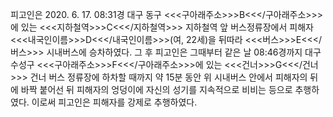 피고인은 2020. 6. 17. 08:31경 대구 동구 <<<구아래주소>>>B<<</구아래주소>>>에 있는 <<<지하철역>>>C<<</지하철역>>> 지하철역 앞 버스정류장에서 피해자 <<<내국인이름>>>D<<</내국인이름>>>(여, 22세)을 뒤따라 <<<버스>>>E<<</버스>>> 시내버스에 승차하였다.
그 후 피고인은 그때부터 같은 날 08:46경까지 대구 수성구 <<<구아래주소>>>F<<</구아래주소>>>에 있는 <<<건너>>>G<<</건너>>> 건너 버스 정류장에 하차할 때까지 약 15분 동안 위 시내버스 안에서 피해자의 뒤에 바짝 붙어선 뒤 피해자의 엉덩이에 자신의 성기를 지속적으로 비비는 등으로 추행하였다.
이로써 피고인은 피해자를 강제로 추행하였다.
